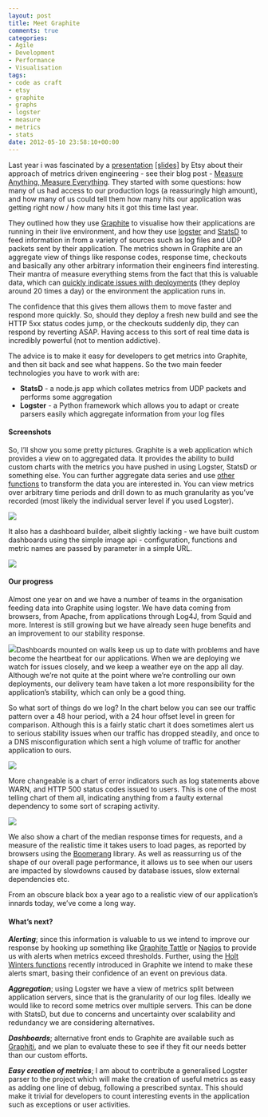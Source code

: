 ```yaml
---
layout: post
title: Meet Graphite
comments: true
categories:
- Agile
- Development
- Performance
- Visualisation
tags:
- code as craft
- etsy
- graphite
- graphs
- logster
- measure
- metrics
- stats
date: 2012-05-10 23:58:10+00:00
---
```


Last year i was fascinated by a [presentation](http://velocityconf.com/velocity2011/public/schedule/detail/17776) [[slides]](http://www.slideshare.net/mikebrittain/metrics-driven-engineering-at-etsy) by Etsy about their approach of metrics driven engineering - see their blog post - [Measure Anything, Measure Everything](http://codeascraft.etsy.com/2011/02/15/measure-anything-measure-everything/). They started with some questions: how many of us had access to our production logs (a reassuringly high amount), and how many of us could tell them how many hits our application was getting right now / how many hits it got this time last year.

They outlined how they use [Graphite](http://graphite.wikidot.com/) to visualise how their applications are running in their live environment, and how they use [logster](https://github.com/etsy/logster) and [StatsD](https://github.com/etsy/statsd) to feed information in from a variety of sources such as log files and UDP packets sent by their application. The metrics shown in Graphite are an aggregate view of things like response codes, response time, checkouts and basically any other arbitrary information their engineers find interesting. Their mantra of measure everything stems from the fact that this is valuable data, which can [quickly indicate issues with deployments](http://codeascraft.etsy.com/2010/12/08/track-every-release/) (they deploy around 20 times a day) or the environment the application runs in.

The confidence that this gives them allows them to move faster and respond more quickly. So, should they deploy a fresh new build and see the HTTP 5xx status codes jump, or the checkouts suddenly dip, they can respond by reverting ASAP. Having access to this sort of real time data is incredibly powerful (not to mention addictive).

The advice is to make it easy for developers to get metrics into Graphite, and then sit back and see what happens. So the two main feeder technologies you have to work with are:

* **StatsD** - a node.js app which collates metrics from UDP packets and performs some aggregation
* **Logster** - a Python framework which allows you to adapt or create parsers easily which aggregate information from your log files

#### Screenshots

So, I’ll show you some pretty pictures. Graphite is a web application which provides a view on to aggregated data. It provides the ability to build custom charts with the metrics you have pushed in using Logster, StatsD or something else. You can further aggregate data series and use [other functions](https://graphite.readthedocs.io/en/latest/functions.html) to transform the data you are interested in. You can view metrics over arbitrary time periods and drill down to as much granularity as you’ve recorded (most likely the individual server level if you used Logster).

![](http://graphite.wikidot.com/local--files/screen-shots/graphite_fullscreen_800.png)

It also has a dashboard builder, albeit slightly lacking - we have built custom dashboards using the simple image api - configuration, functions and metric names are passed by parameter in a simple URL.


![](http://graphite.wikidot.com/local--files/screen-shots/graphite_cli_800.png)

#### Our progress

Almost one year on and we have a number of teams in the organisation feeding data into Graphite using logster. We have data coming from browsers, from Apache, from applications through Log4J, from Squid and more. Interest is still growing but we have already seen huge benefits and an improvement to our stability response.

[![](http://markisadeveloper.files.wordpress.com/2012/05/dashboard.png)](http://markisadeveloper.files.wordpress.com/2012/05/dashboard.png)Dashboards mounted on walls keep us up to date with problems and have become the heartbeat for our applications. When we are deploying we watch for issues closely, and we keep a weather eye on the app all day. Although we’re not quite at the point where we’re controlling our own deployments, our delivery team have taken a lot more responsibility for the application’s stability, which can only be a good thing.

So what sort of things do we log? In the chart below you can see our traffic pattern over a 48 hour period, with a 24 hour offset level in green for comparison. Although this is a fairly static chart it does sometimes alert us to serious stability issues when our traffic has dropped steadily, and once to a DNS misconfiguration which sent a high volume of traffic for another application to ours.

[![](http://markisadeveloper.files.wordpress.com/2012/05/traffic.png)](http://markisadeveloper.files.wordpress.com/2012/05/traffic.png)

More changeable is a chart of error indicators such as log statements above WARN, and HTTP 500 status codes issued to users. This is one of the most telling chart of them all, indicating anything from a faulty external dependency to some sort of scraping activity.

[![](http://markisadeveloper.files.wordpress.com/2012/05/errors.png)](http://markisadeveloper.files.wordpress.com/2012/05/errors.png)

We also show a chart of the median response times for requests, and a measure of the realistic time it takes users to load pages, as reported by browsers using the [Boomerang](http://yahoo.github.com/boomerang/doc/) library. As well as reassurring us of the shape of our overall page performance, it allows us to see when our users are impacted by slowdowns caused by database issues, slow external dependencies etc.

From an obscure black box a year ago to a realistic view of our application’s innards today, we’ve come a long way.


#### What’s next?


_**Alerting**_; since this information is valuable to us we intend to improve our response by hooking up something like [Graphite Tattle](https://github.com/wayfair/Graphite-Tattle) or [Nagios](http://www.nagios.org/) to provide us with alerts when metrics exceed thresholds. Further, using the [Holt Winters functions](https://graphite.readthedocs.io/en/latest/functions.html#graphite.render.functions.holtWintersAberration) recently introduced in Graphite we intend to make these alerts smart, basing their confidence of an event on previous data.

_**Aggregation**_; using Logster we have a view of metrics split between application servers, since that is the granularity of our log files. Ideally we would like to record some metrics over multiple servers. This can be done with StatsD, but due to concerns and uncertainty over scalability and redundancy we are considering alternatives.

_**Dashboards**_; alternative front ends to Graphite are available such as [Graphiti](https://github.com/paperlesspost/graphiti), and we plan to evaluate these to see if they fit our needs better than our custom efforts.

_**Easy creation of metrics**_; I am about to contribute a generalised Logster parser to the project which will make the creation of useful metrics as easy as adding one line of debug, following a prescribed syntax. This should make it trivial for developers to count interesting events in the application such as exceptions or user activities.
